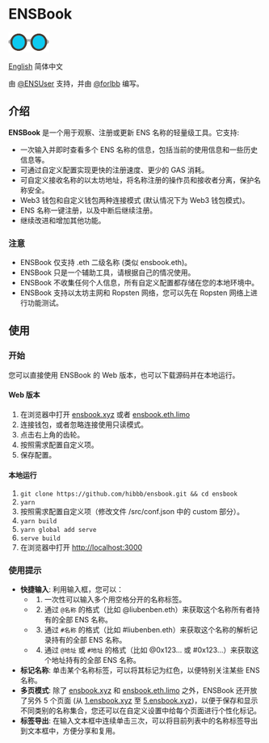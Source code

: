 # ENSBook

<img src="public/img/logo-glasses-600x300.png" alt="ENSBook Logo" width="80px" height="40px" />

[English](./README.md) 简体中文

由 [@ENSUser](https://twitter.com/ensuser) 支持，并由 [@forlbb](https://twitter.com/forlbb) 编写。

## 介绍

**ENSBook** 是一个用于观察、注册或更新 ENS 名称的轻量级工具。它支持:

- 一次输入并即时查看多个 ENS 名称的信息，包括当前的使用信息和一些历史信息等。
- 可通过自定义配置实现更快的注册速度、更少的 GAS 消耗。
- 可自定义接收名称的以太坊地址，将名称注册的操作员和接收者分离，保护名称安全。
- Web3 钱包和自定义钱包两种连接模式 (默认情况下为 Web3 钱包模式)。
- ENS 名称一键注册，以及中断后继续注册。
- 继续改进和增加其他功能。

### 注意

- ENSBook 仅支持 .eth 二级名称 (类似 ensbook.eth)。
- ENSBook 只是一个辅助工具，请根据自己的情况使用。
- ENSBook 不收集任何个人信息，所有自定义配置都存储在您的本地环境中。
- ENSBook 支持以太坊主网和 Ropsten 网络，您可以先在 Ropsten 网络上进行功能测试。

## 使用

### 开始

您可以直接使用 ENSBook 的 Web 版本，也可以下载源码并在本地运行。

#### Web 版本

1. 在浏览器中打开 [ensbook.xyz](https://ensbook.xyz/) 或者 [ensbook.eth.limo](https://ensbook.eth.limo/)
2. 连接钱包，或者忽略连接使用只读模式。
3. 点击右上角的齿轮。
4. 按照需求配置自定义项。
5. 保存配置。

#### 本地运行

1. `git clone https://github.com/hibbb/ensbook.git && cd ensbook`
2. `yarn`
3. 按照需求配置自定义项（修改文件 /src/conf.json 中的 custom 部分）。
4. `yarn build`
5. `yarn global add serve`
6. `serve build`
7. 在浏览器中打开 [http://localhost:3000](http://localhost:3000)

### 使用提示

- **快捷输入**: 利用输入框，您可以：
  - 1. 一次性可以输入多个用空格分开的名称标签。
  - 2. 通过 `@名称` 的格式（比如 @liubenben.eth）来获取这个名称所有者持有的全部 ENS 名称。
  - 3. 通过 `#名称` 的格式（比如 #liubenben.eth）来获取这个名称的解析记录持有的全部 ENS 名称。
  - 4. 通过 `@地址` 或 `#地址` 的格式（比如 @0x123... 或 #0x123...）来获取这个地址持有的全部 ENS 名称。
- **标记名称**: 单击某个名称标签，可以将其标记为红色，以便特别关注某些 ENS 名称。
- **多页模式**: 除了 [ensbook.xyz](https://ensbook.xyz/) 和 [ensbook.eth.limo](https://ensbook.eth.limo/) 之外，ENSBook 还开放了另外 5 个页面 (从 [1.ensbook.xyz](https://1.ensbook.xyz/) 至 [5.ensbook.xyz](https://5.ensbook.xyz/))，以便于保存和显示不同类别的名称集合，您还可以在自定义设置中给每个页面进行个性化标记。
- **标签导出**: 在输入文本框中连续单击三次，可以将目前列表中的名称标签导出到文本框中，方便分享和复用。
